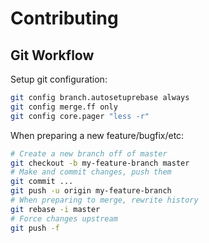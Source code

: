 
# Contributing

## Git Workflow

Setup git configuration:

```bash
git config branch.autosetuprebase always
git config merge.ff only
git config core.pager "less -r"
```

When preparing a new feature/bugfix/etc:

```bash
# Create a new branch off of master
git checkout -b my-feature-branch master
# Make and commit changes, push them
git commit ...
git push -u origin my-feature-branch
# When preparing to merge, rewrite history
git rebase -i master
# Force changes upstream
git push -f
```
